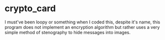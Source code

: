 # crypto_card
I must've been loopy or something when I coded this, despite it's name, this program does not implement an encryption algorithm but rather uses a very simple method of stenography to hide messages into images.
